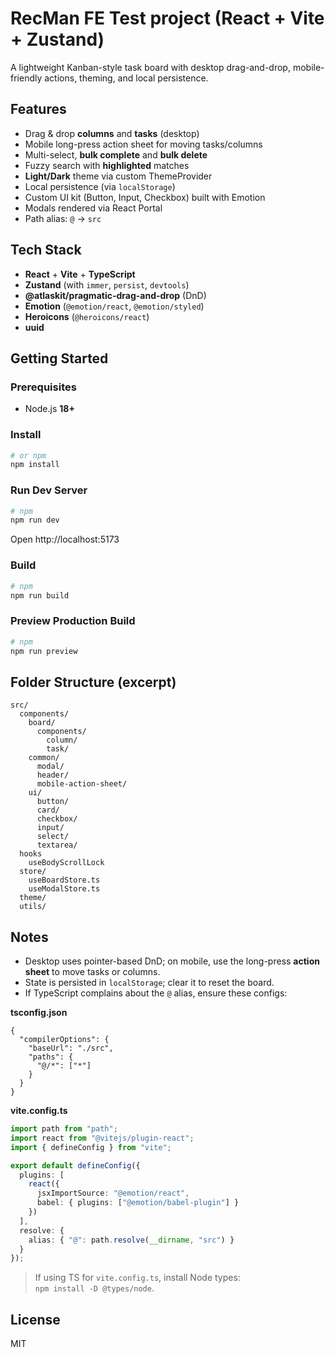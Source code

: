 # RecMan FE Test project (React + Vite + Zustand)

A lightweight Kanban-style task board with desktop drag-and-drop, mobile-friendly actions, theming, and local persistence.

## Features
- Drag & drop **columns** and **tasks** (desktop)
- Mobile long-press action sheet for moving tasks/columns
- Multi-select, **bulk complete** and **bulk delete**
- Fuzzy search with **highlighted** matches
- **Light/Dark** theme via custom ThemeProvider
- Local persistence (via `localStorage`)
- Custom UI kit (Button, Input, Checkbox) built with Emotion
- Modals rendered via React Portal
- Path alias: `@` → `src`

## Tech Stack
- **React** + **Vite** + **TypeScript**
- **Zustand** (with `immer`, `persist`, `devtools`)
- **@atlaskit/pragmatic-drag-and-drop** (DnD)
- **Emotion** (`@emotion/react`, `@emotion/styled`)
- **Heroicons** (`@heroicons/react`)
- **uuid**

## Getting Started

### Prerequisites
- Node.js **18+**

### Install
```bash
# or npm
npm install
```

### Run Dev Server
```bash
# npm
npm run dev
```
Open http://localhost:5173

### Build
```bash
# npm
npm run build
```

### Preview Production Build
```bash
# npm
npm run preview
```

## Folder Structure (excerpt)
```
src/
  components/
    board/
      components/
        column/
        task/
    common/
      modal/
      header/
      mobile-action-sheet/
    ui/   
      button/
      card/
      checkbox/
      input/
      select/
      textarea/
  hooks
    useBodyScrollLock
  store/
    useBoardStore.ts
    useModalStore.ts
  theme/
  utils/
```
## Notes
- Desktop uses pointer-based DnD; on mobile, use the long-press **action sheet** to move tasks or columns.
- State is persisted in `localStorage`; clear it to reset the board.
- If TypeScript complains about the `@` alias, ensure these configs:

**tsconfig.json**
```jsonc
{
  "compilerOptions": {
    "baseUrl": "./src",
    "paths": {
      "@/*": ["*"]
    }
  }
}
```

**vite.config.ts**
```ts
import path from "path";
import react from "@vitejs/plugin-react";
import { defineConfig } from "vite";

export default defineConfig({
  plugins: [
    react({
      jsxImportSource: "@emotion/react",
      babel: { plugins: ["@emotion/babel-plugin"] }
    })
  ],
  resolve: {
    alias: { "@": path.resolve(__dirname, "src") }
  }
});
```

> If using TS for `vite.config.ts`, install Node types:  
> `npm install -D @types/node`.

## License
MIT
